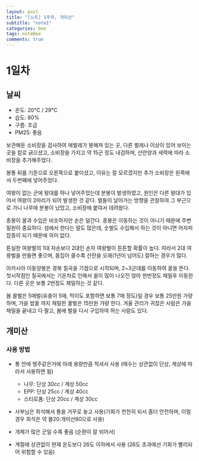 ```yaml
---
layout: post
title: "[노트] 1주차, 개미산"
subtitle: "note1"
categories: bee
tags: noteBee
comments: true
---
```


# 1일차

## 날씨
* 온도: 20℃ / 29℃
* 습도: 80%
* 구름: 조금
* PM25: 좋음

보관해둔 소비장을 검사하여 애벌레가 봉해져 있는 곳, 다른 벌레나 이상이 있어 보이는 곳을 칼로 긁으셨고, 소비장을 가지고 약 15군 정도 내검하며, 산란양과 세력에 따라 소비장을 추가해주었다.   

봉통 뒤를 기준으로 오른쪽으로 붙이셨고, 이유는 잘 모르겠지만 추가 소비장은 왼쪽에서 두번째에 넣어주었다.   

여왕이 없는 군에 왕대를 하나 넣어주었는데 분봉이 발생하였고, 원인은 다른 왕대가 있어서 여왕이 2마리가 되어 발생한 것 같다. 벌들이 날아가는 방향을 관찰하여 그 부근으로 가니 나무에 분봉이 났었고, 소비장에 붙여서 데려왔다.

종봉이 꿀과 수입은 비슷하지만 손은 덜간다. 종봉은 이동하는 것이 아니기 때문에 주변 밀원이 중요하다. 섬에서 한다는 말도 많은데, 숫벌도 수입해서 하는 것이 아니면 어자피 잡종이 되기 때문에 의미 없다.

튼실한 여왕벌의 1대 자손보다 2대인 손자 여왕벌이 튼튼할 확률이 높다. 따라서 2대 여왕벌을 만들면 좋으며, 몸집이 클수록 산란을 오래(1년이 넘어도) 잘하는 경우가 많다.

아카시아 이동양봉은 경북 칠곡을 기점으로 시작되며, 2~3군데를 이동하여 꿀을 뜬다. 첫시작점인 칠곡에서는 기온차로 인해서 꿀이 많이 나오진 않아 한번정도 채밀후 이동한다. 다른 곳은 보통 2번정도 채밀하는 것 같다.

봄 꿀벌은 5매벌(유충이 5매, 먹이도 포함하면 보통 7매 정도)일 경우 보통 25만원 가량 하며, 가을 밤꿀 까지 채밀한 꿀벌은 15만원 갸량 한다. 겨울 관리가 귀찮은 사람은 가을 채밀을 끝내고 다 팔고, 봄에 벌을 다시 구입하여 하는 사람도 있다.

## 개미산
### 사용 방법
* 통 안에 헹주같은거에 아래 용량만큼 적셔서 사용 (매수는 상관없이 단상, 계상에 따라서 사용하면 됨)
    * 나무: 단상 30cc / 계상 50cc
    * EPP: 단상 25cc / 계상 40cc
    * 스티로폼: 단상 20cc / 계상 30cc

* 사부님은 희석해서 통을 거꾸로 놓고 사용(기화가 천천히 되서 좀더 안전하며, 이럴 경우 희석은 약 물20:개미산80으로 사용)
* 개체가 많은 군일 수록 좋음 (순환이 잘 되어서)
* 계절에 상관없이 현재 온도보다 26도 이하에서 사용 (26도 초과에선 기화가 빨리되어 위험할 수 있음)
